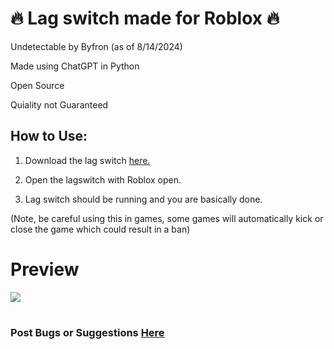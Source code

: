 # 🔥 Lag switch made for Roblox 🔥

Undetectable by Byfron (as of 8/14/2024)

Made using ChatGPT in Python

Open Source

Quiality not Guaranteed

## How to Use:

1. Download the lag switch [here.](https://github.com/SquareszLeaf/Leaf-LagSwitch/releases)

2. Open the lagswitch with Roblox open.

3. Lag switch should be running and you are basically done.

(Note, be careful using this in games, some games will automatically kick or close the game which could result in a ban)
# Preview
[![](https://github.com/SquareszLeaf/Leaf-LagSwitch/blob/main/other/Untitled.jpg)](https://www.youtube.com/watch?v=ZNzOxamk4rA)
#
### Post Bugs or Suggestions [Here](https://github.com/SquareszLeaf/Leaf-LagSwitch/issues)
